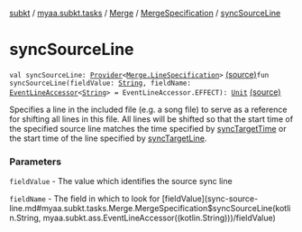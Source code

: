 [subkt](../../../index.md) / [myaa.subkt.tasks](../../index.md) / [Merge](../index.md) / [MergeSpecification](index.md) / [syncSourceLine](./sync-source-line.md)

# syncSourceLine

`val syncSourceLine: `[`Provider`](https://docs.gradle.org/current/javadoc/org/gradle/api/provider/Provider.html)`<`[`Merge.LineSpecification`](../-line-specification/index.md)`>` [(source)](https://github.com/Myaamori/SubKt/blob/0.1.11/src/main/kotlin/myaa/subkt/tasks/asstasks.kt#L117)`fun syncSourceLine(fieldValue: `[`String`](https://kotlinlang.org/api/latest/jvm/stdlib/kotlin/-string/index.html)`, fieldName: `[`EventLineAccessor`](../../../myaa.subkt.ass/-event-line-accessor/index.md)`<`[`String`](https://kotlinlang.org/api/latest/jvm/stdlib/kotlin/-string/index.html)`> = EventLineAccessor.EFFECT): `[`Unit`](https://kotlinlang.org/api/latest/jvm/stdlib/kotlin/-unit/index.html) [(source)](https://github.com/Myaamori/SubKt/blob/0.1.11/src/main/kotlin/myaa/subkt/tasks/asstasks.kt#L129)

Specifies a line in the included file (e.g. a song file) to serve as
a reference for shifting all lines in this file. All lines
will be shifted so that the start time of the specified source line
matches the time specified by [syncTargetTime](sync-target-time.md) or the start time
of the line specified by [syncTargetLine](sync-target-line.md).

### Parameters

`fieldValue` - The value which identifies the source sync line

`fieldName` - The field in which to look for [fieldValue](sync-source-line.md#myaa.subkt.tasks.Merge.MergeSpecification$syncSourceLine(kotlin.String, myaa.subkt.ass.EventLineAccessor((kotlin.String)))/fieldValue)